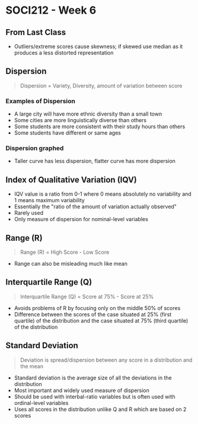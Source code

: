 # SOCI212 - Week 6

## From Last Class

* Outliers/extreme scores cause skewness; if skewed use median as it produces a less distorted representation

## Dispersion

> Dispersion = Variety, Diversity, amount of variation between score

### Examples of Dispersion

* A large city will have more ethnic diversity than a small town
* Some cities are more linguistically diverse than others
* Some students are more consistent with their study hours than others
* Some students have different or same ages

### Dispersion graphed

* Taller curve has less dispersion, flatter curve has more dispersion

## Index of Qualitative Variation (IQV)

* IQV value is a ratio from 0-1 where 0 means absolutely no variability and 1 means maximum variability
* Essentially the "ratio of the amount of variation actually observed"
* Rarely used
* Only measure of dispersion for nominal-level variables

## Range (R)

> Range (R) = High Score - Low Score

* Range can also be misleading much like mean

## Interquartile Range (Q)

> Interquartile Range (Q) = Score at 75% - Score at 25%

* Avoids problems of R by focusing only on the middle 50% of scores
* Difference between the scores of the case situated at 25% (first quartile) of the distribution and the case situated at 75% (third quartile) of the distribution

## Standard Deviation

> Deviation is spread/dispersion between any score in a distribution and the mean

* Standard deviation is the average size of all the deviations in the distribution
* Most important and widely used measure of dispersion
* Should be used with interbal-ratio variables but is often used with ordinal-level variables
* Uses all scores in the distribution unlike Q and R which are based on 2 scores
